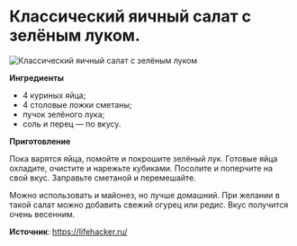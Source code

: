 # Классический яичный салат с зелёным луком.

![Классический яичный салат с зелёным луком](/images/Kulinar/Salad/yayca_luk.jpg 'Классический яичный салат с зелёным луком')

**Ингредиенты**

- 4 куриных яйца;
- 4 столовые ложки сметаны;
- пучок зелёного лука;
- соль и перец — по вкусу.

**Приготовление**

Пока варятся яйца, помойте и покрошите зелёный лук. Готовые яйца охладите, очистите и нарежьте кубиками. Посолите и поперчите на свой вкус. Заправьте сметаной и перемешайте.

Можно использовать и майонез, но лучше домашний. При желании в такой салат можно добавить свежий огурец или редис. Вкус получится очень весенним.

**Источник**: https://lifehacker.ru/
